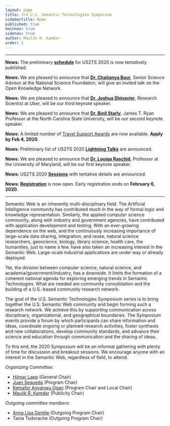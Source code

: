 ```yaml
---
layout: page
title: 3rd U.S. Semantic Technologies Symposium
sidebartitle: Home
published: true
mainnav: true
sidenav: true
author: Maulik R. Kamdar
order: 1
---
```


----------------------------------------------------------------

**News:** The preliminary [**schedule**](https://us2ts.org/program) for US2TS 2020 is now tentatively published.

**News:** We are pleased to announce that [**Dr. Chaitanya Baur**](https://us2ts.org/invited-talk-baru), Senior Science Advisor at the National Science Foundation, will give an invited talk on the Open Knowledge Network.

**News:** We are pleased to announce that [**Dr. Joshua Shinavier**](https://us2ts.org/keynote-joshua-shinavier), Research Scientist at Uber, will be our third keynote speaker.

**News:** We are pleased to announce that [**Dr. Binil Starly**](https://us2ts.org/keynote-binil-starly), James T. Ryan Professor at the North Carolina State University, will be our second keynote speaker.

**News:** A limited number of [Travel Support Awards](https://us2ts.org/travel-awards) are now available. **Apply by Feb 4, 2020**.

**News:** Preliminary list of US2TS 2020 [**Lightning Talks**](https://us2ts.org/lightning-talks) are announced.

**News:** We are pleased to announce that [**Dr. Louiqa Raschid**](https://us2ts.org/keynote-louiqa-raschid), Professor at the University of Maryland, will be our first keynote speaker.

**News:** US2TS 2020 [**Sessions**](https://us2ts.org/program#sessions) with tentative details are announced.

**News:** [**Registration**](https://us2ts.org/registration) is now open. Early registration ends on **February 6, 2020**.

----------------------------------------------------------------

Semantic Web is an inherently multi-disciplinary field. The Artificial Intelligence community has contributed much in the way of formal logic and knowledge representation. Similarly, the applied computer science community, along with industry and government agencies, have contributed with application development and testing. With an ever-growing dependence on the web, and the continuously increasing importance of large-scale data sharing, integration, and reuse, natural science researchers, geoscience, biology, library science, health care, the humanities, just to name a few, have also taken an increasing interest in the Semantic Web. Large-scale industrial applications are under way or already deployed.

Yet, the division between computer science, natural science, and academia/government/industry, has a downside. It limits the formation of a coherent national agenda for exploring emerging trends in Semantic Technologies. What are needed are community consolidation and the building of a U.S.-based community research network.

The goal of the U.S. Semantic Technologies Symposium series is to bring together the U.S. Semantic Web community and begin forming such a research network. We achieve this by supporting communication across disciplinary, organizational, and geographical boundaries. The Symposium events provide a forum by which participants can share information and ideas, coordinate ongoing or planned research activities, foster synthesis and new collaborations, develop community standards, and advance their science and education through communication and the sharing of ideas.

To this end, the 2020 Symposium will be an informal gathering with plenty of time for discussion and breakout sessions. We encourage anyone with an interest in the Semantic Web, regardless of field, to attend.

_Organizing Committee:_
- [Hilmar Lapp] (General Chair)
- [Juan Sequeda] (Program Chair)
- [Kemafor Anyanwu Ogan] (Program Chair and Local Chair)
- [Maulik R. Kamdar] (Publicity Chair)

_Outgoing committee members:_
- [Anna Lisa Gentile] (Outgoing Program Chair)
- Tania Tudorache (Outgoing Program Chair)

[Hilmar Lapp]: https://orcid.org/0000-0001-9107-0714
[Juan Sequeda]: http://juansequeda.com
[Kemafor Anyanwu Ogan]: https://www.csc2.ncsu.edu/faculty/kogan/
[Maulik R. Kamdar]: http://maulik-kamdar.com/
[Anna Lisa Gentile]: https://anligentile.github.io
